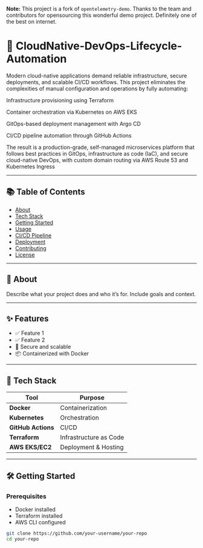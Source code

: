 **Note:** This project is a fork of `opentelemetry-demo`. Thanks to the team and contributors for opensourcing this wonderful demo project. Definitely one of the best on internet.

# 🚀 CloudNative-DevOps-Lifecycle-Automation

Modern cloud-native applications demand reliable infrastructure, secure deployments, and scalable CI/CD workflows. This project eliminates the complexities of manual configuration and operations by fully automating:

Infrastructure provisioning using Terraform

Container orchestration via Kubernetes on AWS EKS

GitOps-based deployment management with Argo CD

CI/CD pipeline automation through GitHub Actions

The result is a production-grade, self-managed microservices platform that follows best practices in GitOps, infrastructure as code (IaC), and secure cloud-native DevOps, with custom domain routing via AWS Route 53 and Kubernetes Ingress

---

## 📚 Table of Contents

- [About](#about)
- [Tech Stack](#tech-stack)
- [Getting Started](#getting-started)
- [Usage](#usage)
- [CI/CD Pipeline](#cicd-pipeline)
- [Deployment](#deployment)
- [Contributing](#contributing)
- [License](#license)

---

## 📖 About

Describe what your project does and who it’s for. Include goals and context.

---

## ✨ Features

- ✅ Feature 1
- ✅ Feature 2
- 🔐 Secure and scalable
- 📦 Containerized with Docker

---

## 🧰 Tech Stack

| Tool | Purpose |
|------|---------|
| **Docker** | Containerization |
| **Kubernetes** | Orchestration |
| **GitHub Actions** | CI/CD |
| **Terraform** | Infrastructure as Code |
| **AWS EKS/EC2** | Deployment & Hosting |

---

## 🛠️ Getting Started

### Prerequisites
- Docker installed
- Terraform installed
- AWS CLI configured

```bash
git clone https://github.com/your-username/your-repo
cd your-repo
